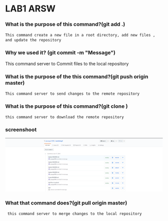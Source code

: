 
# LAB1 ARSW

### What is the purpose of this command?(git add .)
	This command create a new file in a root directory, add new files , and update the repository
### Why we used it? (git commit -m "Message")
This command server to Commit files to the local repository
### What is the purpose of the this command?(git push origin master)
	This command server to send changes to the remote repository
### What is the purpose of this command?(git clone <repository>)
	this command server to download the remote repository
	
### screenshoot
![foto](Screenshot.png)
	
### What that command does?(git pull origin master)
	 this command server to merge changes to the local repository
	 
